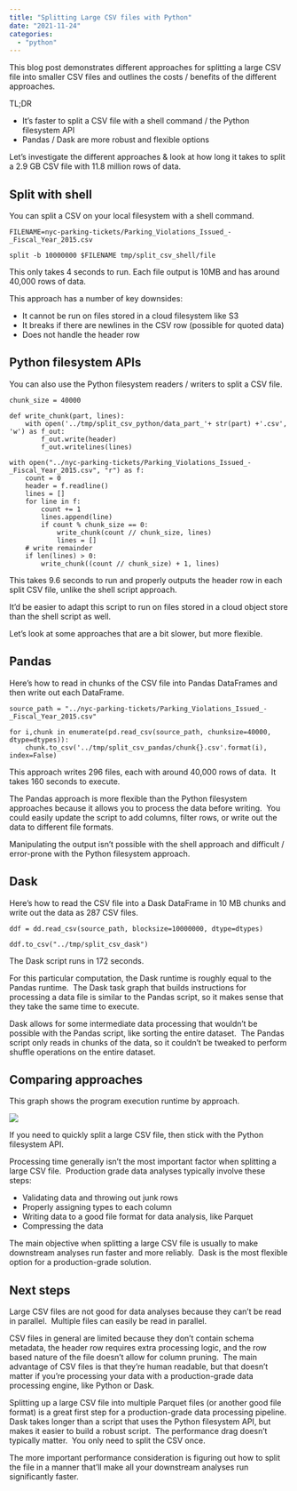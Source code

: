 ```yaml
---
title: "Splitting Large CSV files with Python"
date: "2021-11-24"
categories: 
  - "python"
---
```


This blog post demonstrates different approaches for splitting a large CSV file into smaller CSV files and outlines the costs / benefits of the different approaches.

TL;DR

- It’s faster to split a CSV file with a shell command / the Python filesystem API
- Pandas / Dask are more robust and flexible options

Let’s investigate the different approaches & look at how long it takes to split a 2.9 GB CSV file with 11.8 million rows of data.

## Split with shell

You can split a CSV on your local filesystem with a shell command.

```
FILENAME=nyc-parking-tickets/Parking_Violations_Issued_-_Fiscal_Year_2015.csv

split -b 10000000 $FILENAME tmp/split_csv_shell/file
```

This only takes 4 seconds to run. Each file output is 10MB and has around 40,000 rows of data.

This approach has a number of key downsides:

- It cannot be run on files stored in a cloud filesystem like S3
- It breaks if there are newlines in the CSV row (possible for quoted data)
- Does not handle the header row

## Python filesystem APIs

You can also use the Python filesystem readers / writers to split a CSV file.

```
chunk_size = 40000

def write_chunk(part, lines):
    with open('../tmp/split_csv_python/data_part_'+ str(part) +'.csv', 'w') as f_out:
        f_out.write(header)
        f_out.writelines(lines)

with open("../nyc-parking-tickets/Parking_Violations_Issued_-_Fiscal_Year_2015.csv", "r") as f:
    count = 0
    header = f.readline()
    lines = []
    for line in f:
        count += 1
        lines.append(line)
        if count % chunk_size == 0:
            write_chunk(count // chunk_size, lines)
            lines = []
    # write remainder
    if len(lines) > 0:
        write_chunk((count // chunk_size) + 1, lines)
```

This takes 9.6 seconds to run and properly outputs the header row in each split CSV file, unlike the shell script approach.

It’d be easier to adapt this script to run on files stored in a cloud object store than the shell script as well.

Let’s look at some approaches that are a bit slower, but more flexible.

## Pandas

Here’s how to read in chunks of the CSV file into Pandas DataFrames and then write out each DataFrame.

```
source_path = "../nyc-parking-tickets/Parking_Violations_Issued_-_Fiscal_Year_2015.csv"

for i,chunk in enumerate(pd.read_csv(source_path, chunksize=40000, dtype=dtypes)):
    chunk.to_csv('../tmp/split_csv_pandas/chunk{}.csv'.format(i), index=False)
```

This approach writes 296 files, each with around 40,000 rows of data.  It takes 160 seconds to execute.

The Pandas approach is more flexible than the Python filesystem approaches because it allows you to process the data before writing.  You could easily update the script to add columns, filter rows, or write out the data to different file formats.

Manipulating the output isn’t possible with the shell approach and difficult / error-prone with the Python filesystem approach.

## Dask

Here’s how to read the CSV file into a Dask DataFrame in 10 MB chunks and write out the data as 287 CSV files.

```
ddf = dd.read_csv(source_path, blocksize=10000000, dtype=dtypes)

ddf.to_csv("../tmp/split_csv_dask")
```

The Dask script runs in 172 seconds.

For this particular computation, the Dask runtime is roughly equal to the Pandas runtime.  The Dask task graph that builds instructions for processing a data file is similar to the Pandas script, so it makes sense that they take the same time to execute.

Dask allows for some intermediate data processing that wouldn’t be possible with the Pandas script, like sorting the entire dataset.  The Pandas script only reads in chunks of the data, so it couldn’t be tweaked to perform shuffle operations on the entire dataset.

## Comparing approaches

This graph shows the program execution runtime by approach.

![](https://lh4.googleusercontent.com/M6gBvWVM5dRItUC6vWb43Y-vC_rYdBWaMCQKaze_sGCB8jf2kRdKztZHGWlOCDh-ci_DH45oG40_kFcCEmoI9warhErFy6bVil3FgKmNRaBa3ERiENpDBAuZhASBKDjToALKnUOL)

If you need to quickly split a large CSV file, then stick with the Python filesystem API.

Processing time generally isn’t the most important factor when splitting a large CSV file.  Production grade data analyses typically involve these steps:

- Validating data and throwing out junk rows
- Properly assigning types to each column
- Writing data to a good file format for data analysis, like Parquet
- Compressing the data

The main objective when splitting a large CSV file is usually to make downstream analyses run faster and more reliably.  Dask is the most flexible option for a production-grade solution.

## Next steps

Large CSV files are not good for data analyses because they can’t be read in parallel.  Multiple files can easily be read in parallel.

CSV files in general are limited because they don’t contain schema metadata, the header row requires extra processing logic, and the row based nature of the file doesn’t allow for column pruning.  The main advantage of CSV files is that they’re human readable, but that doesn’t matter if you’re processing your data with a production-grade data processing engine, like Python or Dask.

Splitting up a large CSV file into multiple Parquet files (or another good file format) is a great first step for a production-grade data processing pipeline.  Dask takes longer than a script that uses the Python filesystem API, but makes it easier to build a robust script.  The performance drag doesn’t typically matter.  You only need to split the CSV once.

The more important performance consideration is figuring out how to split the file in a manner that’ll make all your downstream analyses run significantly faster.
